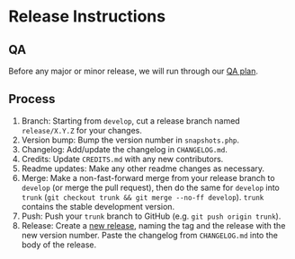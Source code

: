 # Release Instructions

## QA

Before any major or minor release, we will run through our [QA plan](https://docs.google.com/spreadsheets/d/1G5mcwtBUhEGAWbPlHD1jrjsEzwndZs7RymoTAKoZr_s/edit#gid=0).

## Process

1. Branch: Starting from `develop`, cut a release branch named `release/X.Y.Z` for your changes.
1. Version bump: Bump the version number in `snapshots.php`.
1. Changelog: Add/update the changelog in `CHANGELOG.md`.
1. Credits: Update `CREDITS.md` with any new contributors.
1. Readme updates: Make any other readme changes as necessary.
1. Merge: Make a non-fast-forward merge from your release branch to `develop` (or merge the pull request), then do the same for `develop` into `trunk` (`git checkout trunk && git merge --no-ff develop`). `trunk` contains the stable development version.
1. Push: Push your `trunk` branch to GitHub (e.g. `git push origin trunk`).
1. Release: Create a [new release](https://github.com/10up/snapshots/releases/new), naming the tag and the release with the new version number.  Paste the changelog from `CHANGELOG.md` into the body of the release.